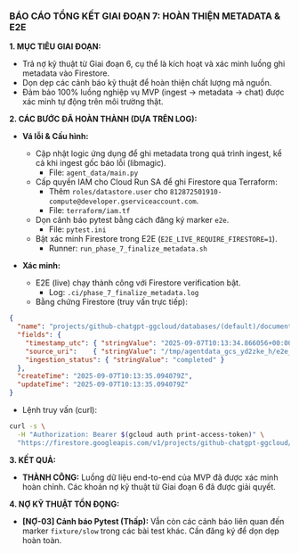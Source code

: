 ### BÁO CÁO TỔNG KẾT GIAI ĐOẠN 7: HOÀN THIỆN METADATA & E2E

**1. MỤC TIÊU GIAI ĐOẠN:**
* Trả nợ kỹ thuật từ Giai đoạn 6, cụ thể là kích hoạt và xác minh luồng ghi metadata vào Firestore.
* Dọn dẹp các cảnh báo kỹ thuật để hoàn thiện chất lượng mã nguồn.
* Đảm bảo 100% luồng nghiệp vụ MVP (ingest → metadata → chat) được xác minh tự động trên môi trường thật.

**2. CÁC BƯỚC ĐÃ HOÀN THÀNH (DỰA TRÊN LOG):**
* **Vá lỗi & Cấu hình:**
  * Cập nhật logic ứng dụng để ghi metadata trong quá trình ingest, kể cả khi ingest gốc báo lỗi (libmagic).
    - File: `agent_data/main.py`
  * Cấp quyền IAM cho Cloud Run SA để ghi Firestore qua Terraform:
    - Thêm `roles/datastore.user` cho `812872501910-compute@developer.gserviceaccount.com`.
    - File: `terraform/iam.tf`
  * Dọn cảnh báo pytest bằng cách đăng ký marker `e2e`.
    - File: `pytest.ini`
  * Bật xác minh Firestore trong E2E (`E2E_LIVE_REQUIRE_FIRESTORE=1`).
    - Runner: `run_phase_7_finalize_metadata.sh`

* **Xác minh:**
  * E2E (live) chạy thành công với Firestore verification bật.
    - Log: `.ci/phase_7_finalize_metadata.log`
  * Bằng chứng Firestore (truy vấn trực tiếp):

```json
{
  "name": "projects/github-chatgpt-ggcloud/databases/(default)/documents/metadata_test/e2e_doc.txt",
  "fields": {
    "timestamp_utc": { "stringValue": "2025-09-07T10:13:34.866056+00:00" },
    "source_uri":    { "stringValue": "/tmp/agentdata_gcs_yd2zke_h/e2e_doc.txt" },
    "ingestion_status": { "stringValue": "completed" }
  },
  "createTime": "2025-09-07T10:13:35.094079Z",
  "updateTime": "2025-09-07T10:13:35.094079Z"
}
```

  - Lệnh truy vấn (curl):

```bash
curl -s \
  -H "Authorization: Bearer $(gcloud auth print-access-token)" \
  "https://firestore.googleapis.com/v1/projects/github-chatgpt-ggcloud/databases/(default)/documents/metadata_test/e2e_doc.txt"
```

**3. KẾT QUẢ:**
* **THÀNH CÔNG:** Luồng dữ liệu end-to-end của MVP đã được xác minh hoàn chỉnh. Các khoản nợ kỹ thuật từ Giai đoạn 6 đã được giải quyết.

**4. NỢ KỸ THUẬT TỒN ĐỌNG:**
* **[NỢ-03] Cảnh báo Pytest (Thấp):** Vẫn còn các cảnh báo liên quan đến marker `fixture/slow` trong các bài test khác. Cần đăng ký để dọn dẹp hoàn toàn.
